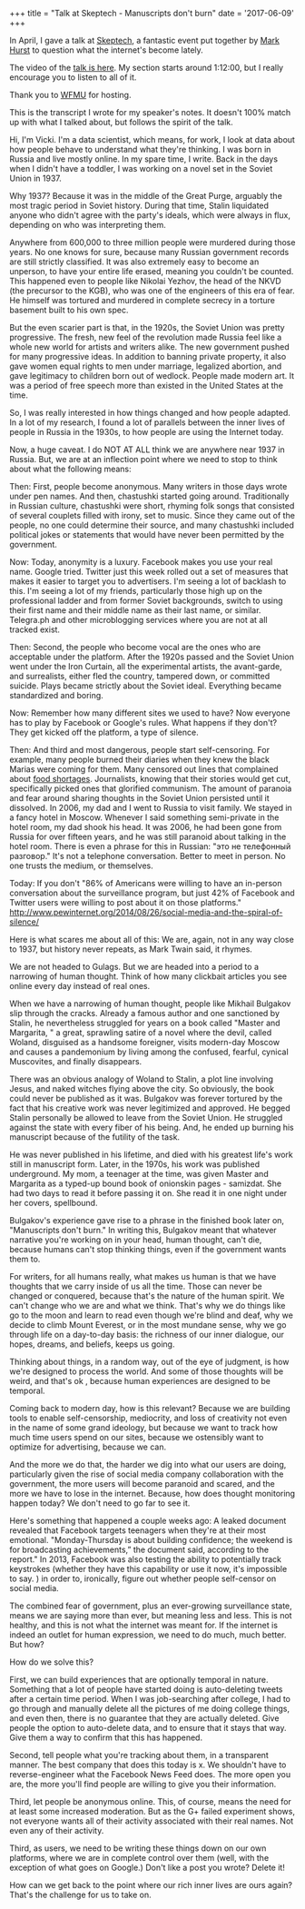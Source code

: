 +++
title = "Talk at Skeptech - Manuscripts don't burn"
date = '2017-06-09'
+++

In April, I gave a talk at [Skeptech](http://skeptech.info/), a fantastic event put together by [Mark Hurst](http://creativegood.com/mark-hurst/) to question what the internet's become lately.

The video of the [talk is here](http://wfmu.org/playlists/shows/72714). My section starts around 1:12:00, but I really encourage you to listen to all of it.

Thank you to [WFMU](https://wfmu.org/) for hosting.

This is the transcript I wrote for my speaker's notes. It doesn't 100% match up with what I talked about, but follows the spirit of the talk. 

Hi, I'm Vicki. I'm a data scientist, which means, for work, I look at data about how people behave to understand what they're thinking. I was born in Russia and live mostly online. In my spare time, I write.  Back in the days when I didn't have a toddler, I was working on a novel set in the Soviet Union in 1937.

Why 1937? Because it was in the middle of the Great Purge, arguably the most tragic period in Soviet history.  During that time, Stalin liquidated anyone who didn't agree with the party's ideals, which were always in flux, depending on who was interpreting them.

Anywhere from 600,000 to three million people were murdered during those years.  No one knows for sure, because many Russian government records are still strictly classified. It was also extremely easy to become an unperson, to have your entire life erased, meaning you couldn't be counted.  This happened even to people like Nikolai Yezhov, the head of the NKVD (the precursor to the KGB), who was one of the engineers of this era of fear. He himself was tortured and murdered in complete secrecy in a torture basement built to his own spec.

But the even scarier part is that, in the 1920s, the Soviet Union was pretty progressive. The fresh, new feel of the revolution made Russia feel like a whole new world for artists and writers alike. The new government pushed for many progressive ideas. In addition to banning private property, it also gave women equal rights to men under marriage, legalized abortion, and gave legitimacy to children born out of wedlock. People made modern art. It was a period of free speech more than existed in the United States at the time.

So, I was really interested in how things changed and how people adapted.
In a lot of my research, I found a lot of parallels between the inner lives of people in Russia in the 1930s,  to how people are using the Internet today.

Now, a huge caveat. I do NOT AT ALL think we are anywhere near 1937 in Russia.  But, we are at an inflection point where we need to stop to think about what the following means:

Then:
First, people become anonymous. Many writers in those days wrote under pen names. And then, chastushki started going around. Traditionally in Russian culture, chastushki were short, rhyming folk songs that consisted of several couplets filled with irony, set to music. Since they came out of the people, no one could determine their source, and many chastushki included political jokes or statements that would have never been permitted by the government.

Now:
Today, anonymity is a luxury. Facebook makes you use your real name. Google tried. Twitter just this week rolled out a set of measures that makes it easier to target you to advertisers.  I'm seeing a lot of backlash to this. I'm seeing a lot of my friends, particularly those high up on the professional ladder and from former Soviet backgrounds, switch to using their first name and their middle name as their last name, or similar. Telegra.ph and other microblogging services where you are not at all tracked exist.


Then:
Second, the people who become vocal are the ones who are acceptable under the platform. After the 1920s passed and the Soviet Union went under the Iron Curtain, all the experimental artists, the avant-garde, and surrealists, either fled the country, tampered down, or committed suicide.  Plays became strictly about the Soviet ideal. Everything became standardized and boring.

Now:
Remember how many different sites we used to have? Now everyone has to play by Facebook or Google's rules. What happens if they don't? They get kicked off the platform, a type of silence.

Then: 
And third and most dangerous, people start self-censoring. For example, many people burned their diaries when they knew the black Marias were coming for them. Many censored out lines that complained about [food shortages](https://www.thenation.com/article/journals-purge-years/).  Journalists, knowing that their stories would get cut, specifically picked ones that glorified communism. The amount of paranoia and fear around sharing thoughts in the Soviet Union persisted until it dissolved. In 2006, my dad and I went to Russia to visit family. We stayed in a fancy hotel in Moscow. Whenever I said something semi-private in the hotel room, my dad shook his head.  It was 2006, he had been gone from Russia for over fifteen years, and he was still paranoid about talking in the hotel room. There is even a phrase for this in Russian:  "это не телефонный разговор." It's not a telephone conversation. Better to meet in person. No one trusts the medium, or themselves.

Today:
If you don't "86% of Americans were willing to have an in-person conversation about the surveillance program, but just 42% of Facebook and Twitter users were willing to post about it on those platforms." http://www.pewinternet.org/2014/08/26/social-media-and-the-spiral-of-silence/


Here is what scares me about all of this: We are, again, not in any way close to 1937, but history never repeats, as Mark Twain said, it rhymes.

We are not headed to Gulags. But we are headed into a period to a narrowing of human thought. Think of how many clickbait articles you see online every day instead of real ones.

When we have a narrowing of human thought, people like Mikhail Bulgakov slip through the cracks.  Already a famous author and one sanctioned by Stalin, he nevertheless  struggled for years on a book called "Master and Margarita, " a great, sprawling satire of a novel where the devil, called Woland, disguised as a handsome foreigner, visits modern-day Moscow and causes a pandemonium by living among the confused, fearful, cynical Muscovites, and finally disappears.

There was an obvious analogy of Woland to Stalin, a plot line involving Jesus, and naked witches flying above the city.   So obviously, the book could never be published as it was.   Bulgakov was forever tortured by the fact that his creative work was never legitimized and approved. He begged Stalin personally be allowed to leave from the Soviet Union. He struggled against the state with every fiber of his being. And, he ended up burning his manuscript because of the futility of the task.

He was never published in his lifetime, and died with his greatest life's work still in manuscript form. Later, in the 1970s, his work was published underground. My mom, a teenager at the time, was given Master and Margarita as a typed-up bound book of onionskin pages - samizdat. She had two days to read it before passing it on. She read it in one night under her covers, spellbound.

Bulgakov's experience gave rise to a phrase in the finished book later on, "Manuscripts don't burn." In writing this, Bulgakov meant  that whatever narrative you're working on in your head, human thought, can't die, because humans can't stop thinking things, even if the government wants them to.  

For writers, for all humans really, what makes us human is that we have thoughts that we carry inside of us all the time. Those can never be changed or conquered, because that's the nature of the human spirit. We can't change who we are and what we think.  That's why we do things like go to the moon and learn to read even though we're blind and deaf, why we decide to climb Mount Everest, or in the most mundane sense, why we go through life on a day-to-day basis: the richness of our inner dialogue, our hopes, dreams, and beliefs, keeps us going.

Тhinking about things, in a random way, out of the eye of judgment,  is how we're designed to process the world. And some of those thoughts will be weird, and that's ok , because human experiences are designed to be temporal.

Coming back to modern day, how is this relevant? Because we are building tools to enable self-censorship, mediocrity, and loss of creativity not even in the name of some grand ideology,  but because we want to track how much time users spend on our sites, because we ostensibly want to optimize for advertising, because we can.

And the more we do that, the harder we dig into what our users are doing, particularly given the rise of social media company collaboration with the government, the more users will become paranoid and scared, and the more we have to lose in the internet. Because, how does thought monitoring happen today? We don't need to go far to see it.

Here's something that happened a couple weeks ago: A leaked document revealed that Facebook targets teenagers when they're at their most emotional. "Monday-Thursday is about building confidence; the weekend is for broadcasting achievements,” the document said, according to the report."  In 2013, Facebook was also testing the ability to potentially track keystrokes (whether they have this capability or use it now, it's impossible to say. ) in order to, ironically, figure out whether people self-censor on social media.

The combined fear of government, plus an ever-growing surveillance state, means we are saying more than ever, but meaning less and less. This is not healthy, and this is not what the internet was meant for. If the internet is indeed an outlet for human expression, we need to do much, much better. But how?

How do we solve this?


First, we can build experiences that are optionally temporal in nature. Something that a lot of people have started doing is auto-deleting tweets after a certain time period. When I was job-searching after college, I had to go through and manually delete all the pictures of me doing college things, and even then, there is no guarantee that they are actually deleted.  Give people the option to auto-delete data, and to ensure that it stays that way. Give them a way to confirm that this has happened.

Second, tell people what you're tracking about them, in a transparent manner. The best company that does this today is x. We shouldn't have to reverse-engineer what the Facebook News Feed does. The more open you are, the more you'll find people are willing to give you their information.

Third, let people be anonymous online. This, of course, means the need for at least some increased moderation. But as the G+ failed experiment shows, not everyone wants all of their activity associated with their real names. Not even any of their activity.

Third, as users, we need to be writing these things down on our own platforms, where we are in complete control over them (well, with the exception of what goes on Google.) Don't like a post you wrote? Delete it!

How can we get back to the point where our rich inner lives are ours again? That's the challenge for us to take on.
